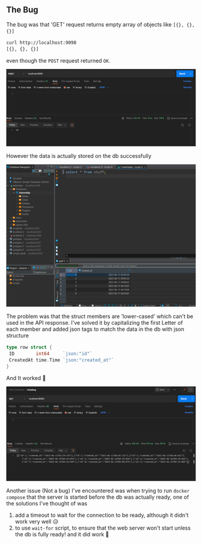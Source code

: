 ## The Bug

The bug was that 'GET' request returns empty array of objects like `[{}, {}, {}]`

```sh
curl http://localhost:9090
[{}, {}, {}]
```

 even though the `POST` request returned `OK`.

![](./screenshots/Screenshot%202023-06-11%20061635.png)

However the data is actually stored on the db successfully

![](./screenshots/Screenshot%202023-06-11%20074536.png)

The problem was that the struct members are 'lower-cased' which can't be used in the API response.
I've solved it by capitalizing the first Letter of each member and added json tags to match the data in the db with json structure

```go
type row struct {
 ID        int64     `json:"id"`
 CreatedAt time.Time `json:"created_at"`
}
```

And It worked 🎉

![](./screenshots/Screenshot%202023-06-11%20082139.png)

Another issue (Not a bug) I've encountered was when trying to run `docker compose` that the server is started before the db was actually ready,
one of the solutions I've thought of was

1. add a timeout to wait for the connection to be ready, although it didn't work very well 😥
2. to use `wait-for` script, to ensure that the web server won't start unless the db is fully ready! and it did work 🎉
